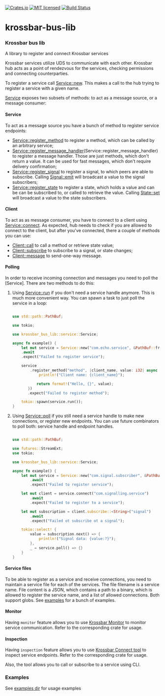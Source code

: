 [![Crates.io][crates-badge]][crates-url]
[![MIT licensed][mit-badge]][mit-url]
[![Build Status][actions-badge]][actions-url]

[crates-badge]: https://img.shields.io/crates/v/krossbar-bus-lib.svg
[crates-url]: https://crates.io/crates/krossbar-bus-lib
[mit-badge]: https://img.shields.io/badge/license-MIT-blue.svg
[mit-url]: https://github.com/krossbar-platform/krossbar-bus/blob/main/LICENSE
[actions-badge]: https://github.com/krossbar-platform/krossbar-bus/actions/workflows/ci.yml/badge.svg
[actions-url]: https://github.com/krossbar-platform/krossbar-bus/actions/workflows/ci.yml

# krossbar-bus-lib

### Krossbar bus lib

A library to register and connect Krossbar services

Krossbar services utilize UDS to communicate with each other.
Krossbar hub acts as a point of rendezvous for the services, checking permissions and connecting counterparties.


To register a service call [Service::new](Service::new). This makes a call to the hub trying to register a service with a given name.

[Service](Service) exposes two subsets of methods: to act as a message source, or a message consumer:

#### Service
To act as a message source you have a bunch of method to register service endpoints:
- [Service::register_method](Service::register_method) to register a method, which can be called by an arbitrary service;
- [Service::register_message_handler](Service::register_message_handler)(Service::register_message_handler) to register a message handler. Those are just methods, which don't return a value. It can be used for fast messages, which don't require delivery confirmation;
- [Service::register_signal](Service::register_signal) to register a signal, to which peers are able to subscribe. Calling [Signal::emit](Signal::emit) will broadcast a value to the signal subscribers;
- [Service::register_state](Service::register_state) to register a state, which holds a value and can be can be subscribed to, or called to retrieve the value. Calling [State::set](State::set) will broadcast a value to the state subscribers.

#### Client
To act as as message consumer, you have to connect to a client using [Service::connect](Service::connect). As expected, hub needs to check if you are allowed to connect to the client, but after you've connected, there a couple of methods you can use:
- [Client::call](Client::call) to call a method or retrieve state value;
- [Client::subscribe](Client::subscribe) to subscribe to a signal, or state changes;
- [Client::message](Client::message) to send-one-way message.

#### Polling
In order to receive incoming connection and messages you need to poll the [Service]. There are two methods to do this:

1. Using [Service::run](Service::run) if you don't need a service handle anymore. This is much more convenient way. You can spawn a task to just poll the service in a loop:

    ```rust

    use std::path::PathBuf;

    use tokio;

    use krossbar_bus_lib::service::Service;

    async fn example() {
        let mut service = Service::new("com.echo.service", &PathBuf::from("/var/run/krossbar.hub.socket"))
        .await
        .expect("Failed to register service");

        service
            .register_method("method", |client_name, value: i32| async move {
                println!("Client name: {client_name}");

               return format!("Hello, {}", value);
           })
           .expect("Failed to register method");

        tokio::spawn(service.run());
    }
    ```

2. Using [Service::poll](Service::poll) if you still need a service handle to make new connections, or register new endpoints.
    You can use future combinators to poll both: service handle and endpoint handles.

    ```rust

    use std::path::PathBuf;

    use futures::StreamExt;
    use tokio;

    use krossbar_bus_lib::service::Service;

    async fn example() {
        let mut service = Service::new("com.signal.subscriber", &PathBuf::from("/var/run/krossbar.hub.socket"))
            .await
            .expect("Failed to register service");

        let mut client = service.connect("com.signalling.service")
            .await
            .expect("Failed to register to a service");

        let mut subscription = client.subscribe::<String>("signal")
            .await
            .expect("Failed ot subscribe ot a signal");

        tokio::select! {
            value = subscription.next() => {
                println!("Signal data: {value:?}");
            },
            _ = service.poll() => {}
        }
    }
    ```

#### Service files
To be able to register as a service and receive connections, you need to maintain a service file for each of the services.
The file filename is a service name. File content is a JSON, which contains a path to a binary, which is allowed to register the service name, and a list of allowed connections. Both support globs. See [examples](https://github.com/krossbar-platform/krossbar-bus/tree/main/krossbar-bus-lib/examples) for a bunch of examples.

#### Monitor
Having `monitor` feature allows you to use [Krossbar Monitor](https://github.com/krossbar-platform/krossbar-bus/tree/main/krossbar-bus-monitor) to monitor service communication. Refer to the corresponding crate for usage.

#### Inspection
Having `inspection` feature allows you to use [Krossbar Connect tool](https://github.com/krossbar-platform/krossbar-bus/tree/main/krossbar-bus-connect) to inspect service endpoints. Refer to the corresponding crate for usage.

Also, the tool allows you to call or subscribe to a service using CLI.

### Examples
See [examples dir](https://github.com/krossbar-platform/krossbar-bus/tree/main/krossbar-bus-lib/examples) for usage examples

